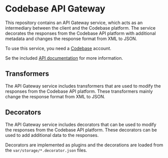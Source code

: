 # Codebase API Gateway

This repository contains an API Gateway service, which acts as an intermediary
between the client and the Codebase platform. The service decorates the
responses from the Codebase API platform with additional metadata and changes
the response format from XML to JSON.

To use this service, you need a [Codebase](https://www.codebasehq.com/) account. 

Se the included [API documentation](https://github.com/petertornstrand/cbapi/blob/main/cbapi.openapi.json) for more information.

## Transformers

The API Gateway service includes transformers that are used to modify the
responses from the Codebase API platform. These transformers mainly change the
response format from XML to JSON.

## Decorators

The API Gateway service includes decorators that can be used to modify the
responses from the Codebase API platform. These decorators can be used to add
additional data to the responses.

Decorators are implemented as plugins and the decorations are loaded from the
`var/storage/*.decorator.json` files.
